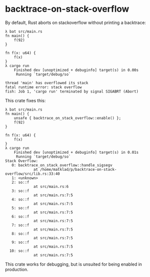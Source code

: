 # backtrace-on-stack-overflow

By default, Rust aborts on stackoverflow without printing a backtrace:

```console
λ bat src/main.rs
fn main() {
    f(92)
}

fn f(x: u64) {
    f(x)
}
λ cargo run
    Finished dev [unoptimized + debuginfo] target(s) in 0.00s
     Running `target/debug/so`

thread 'main' has overflowed its stack
fatal runtime error: stack overflow
fish: Job 1, 'cargo run' terminated by signal SIGABRT (Abort)
```

This crate fixes this:

```console
λ bat src/main.rs
fn main() {
    unsafe { backtrace_on_stack_overflow::enable() };
    f(92)
}

fn f(x: u64) {
    f(x)
}
λ cargo run
    Finished dev [unoptimized + debuginfo] target(s) in 0.01s
     Running `target/debug/so`
Stack Overflow:
   0: backtrace_on_stack_overflow::handle_sigsegv
             at /home/matklad/p/backtrace-on-stack-overflow/src/lib.rs:33:40
   1: <unknown>
   2: so::f
             at src/main.rs:6
   3: so::f
             at src/main.rs:7:5
   4: so::f
             at src/main.rs:7:5
   5: so::f
             at src/main.rs:7:5
   6: so::f
             at src/main.rs:7:5
   7: so::f
             at src/main.rs:7:5
   8: so::f
             at src/main.rs:7:5
   9: so::f
             at src/main.rs:7:5
  10: so::f
             at src/main.rs:7:5
```

This crate works for debugging, but is unsuited for being enabled in production.
